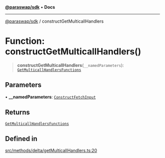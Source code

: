 [**@paraswap/sdk**](../README.md) • **Docs**

***

[@paraswap/sdk](../globals.md) / constructGetMulticallHandlers

# Function: constructGetMulticallHandlers()

> **constructGetMulticallHandlers**(`__namedParameters`): [`GetMulticallHandlersFunctions`](../type-aliases/GetMulticallHandlersFunctions.md)

## Parameters

• **\_\_namedParameters**: [`ConstructFetchInput`](../interfaces/ConstructFetchInput.md)

## Returns

[`GetMulticallHandlersFunctions`](../type-aliases/GetMulticallHandlersFunctions.md)

## Defined in

[src/methods/delta/getMulticallHandlers.ts:20](https://github.com/paraswap/paraswap-sdk/blob/master/src/methods/delta/getMulticallHandlers.ts#L20)
